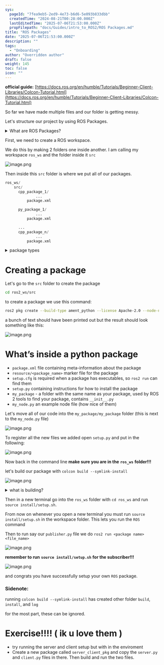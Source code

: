 ```yaml
---
sys:
  pageId: "7fea9eb5-2ed9-4e73-b6d6-5e093b833dbb"
  createdTime: "2024-08-21T00:28:00.000Z"
  lastEditedTime: "2025-07-06T21:53:00.000Z"
  propFilepath: "docs/Guides/intro_to_ROS2/ROS Packages.md"
title: "ROS Packages"
date: "2025-07-06T21:53:00.000Z"
description: ""
tags:
  - "Onboarding"
author: "Overridden author"
draft: false
weight: 145
toc: false
icon: ""
---
```


**official guide:** [https://docs.ros.org/en/humble/Tutorials/Beginner-Client-Libraries/Colcon-Tutorial.html](https://docs.ros.org/en/humble/Tutorials/Beginner-Client-Libraries/Colcon-Tutorial.html)

So far we have made multiple files and our folder is getting messy.

Let's structure our project by using ROS Packages.

<details>
      <summary>What are ROS Packages?</summary>
      ROS Packages are, as the name implies, packages of code that are highly sharable between ROS developers.
  </details>

First, we need to create a ROS workspace.

We do this by making 2 folders one inside another. I am calling my workspace `ros_ws` and the folder inside it `src`

![image.png](https://prod-files-secure.s3.us-west-2.amazonaws.com/d518164a-d88e-44d1-a4ee-3adb3bd8bce0/70706947-fd18-4537-a67b-e12946812d31/image.png?X-Amz-Algorithm=AWS4-HMAC-SHA256&X-Amz-Content-Sha256=UNSIGNED-PAYLOAD&X-Amz-Credential=ASIAZI2LB4665EJJHTQU%2F20250727%2Fus-west-2%2Fs3%2Faws4_request&X-Amz-Date=20250727T100905Z&X-Amz-Expires=3600&X-Amz-Security-Token=IQoJb3JpZ2luX2VjEEkaCXVzLXdlc3QtMiJIMEYCIQC3b%2B%2FW7NDpR4x71bdjQ9yXDOvO9udVyZxXHfIbIl2UhQIhALH3qF1nquEgZTCvoMc4F9EtDAvEPynKUN4Orh8aSnG3Kv8DCHIQABoMNjM3NDIzMTgzODA1Igwqdl3dokAIqIcSQTkq3AMzuVjpfT9Yh4FW9QJk9IiW3e5H28T3fH5DQCQ5k4aEL1eJ%2BmDn7WCO9njkscUJr0xF8j0eYFZRhiBxJK2%2Be3rdB6iEpk2yIkh5hDkpriSxCxDz7CGcnPT%2B5t5pb8NN7x2Ic1LsNIMsxSE%2FNk%2FlhlI5DQF4J2QqT2wQhPeEVfBUmYa4MqwyO71JLMtK%2FN6NqvzGhfg7L%2FEwpzBgb6xDGQt8GDnOM%2FhSAguFUEMoOHpUWkViO3VqO0W7uCDkEmVOI%2F4Yx9EBpzVh2J37ijuGinvH73Q6D7QFAmvmtl54yv7ePKDE%2FmbxATWnaNmtM4CuFHhJGg8JAlpQF8uTU4ZkWrKtz9dEI%2FR6xAba6UyOZXKqntQNM%2FwyhvPRge1Yk3fiDA5Us8xhdZFyDoBLEu%2FO9CI%2Bo2JWxN02v7t%2FQfvaRbmlj3kK%2FpnOaIDDMSjGQkmuRNb7j235APONrSVlm1hTa8VD632rJ%2Bay0YDIOkuRYPF4jrbQzHHFkcDZj27BfGbXUaZnAnC8SMGz%2Fh0R4PoRL2W0O6rtAc5bsU54smAp6K2AmcEDUoOrEqeNqQwnMr2i6XqBgYcC%2FY9hZZf1lKpnjrUoTFFdvilr%2FxdReZICg9QlQNI5M56Xe3TrU1X%2B3jCo1ZfEBjqkATEIxPBbV86Ms0J5XAME9%2B1rnzwBZU4gjbCpI1nC0U0iET7MH2rWoho1U9rz5HpdoHCweWy23Vs%2BYSexcXnVjoELAtq%2FkFE7ff7s2Lj7KJbIOMmHCPcOut0%2BUEb%2F8LmB7zrgKTPVAOxg1pFy60QM9kPx%2BV22L00po%2FlGRWmrtoz9w4kxhbl0AYm5ZqA7U2IpT1OVRMXs8SUQMOGlnJLkcH4PNwQL&X-Amz-Signature=b5687d4ee341b0e8bc30dfe7e343f2f9e04bf183c95dc9d19a5174efd9b76d26&X-Amz-SignedHeaders=host&x-amz-checksum-mode=ENABLED&x-id=GetObject)

Then inside this `src` folder is where we put all of our packages.

```python
ros_ws/
    src/
      cpp_package_1/
		      ...
          package.xml

      py_package_1/
		      ...
          package.xml

      ...
      cpp_package_n/
		      ...
          package.xml

```

<details>

<summary>package types</summary>

packages can be either `C++` or python.

the intern file structure is different for each but for this guide we will stick to creating python packages

</details>

# Creating a package

Let's go to the `src` folder to create the package

```bash
cd ros2_ws/src
```

to create a package we use this command:

```bash
ros2 pkg create --build-type ament_python --license Apache-2.0 --node-name my_node my_package
```

a bunch of text should have been printed out but the result should look something like this:

![image.png](https://prod-files-secure.s3.us-west-2.amazonaws.com/d518164a-d88e-44d1-a4ee-3adb3bd8bce0/e6cf1e3f-8512-4a3e-b131-079f800bf3e8/image.png?X-Amz-Algorithm=AWS4-HMAC-SHA256&X-Amz-Content-Sha256=UNSIGNED-PAYLOAD&X-Amz-Credential=ASIAZI2LB4665EJJHTQU%2F20250727%2Fus-west-2%2Fs3%2Faws4_request&X-Amz-Date=20250727T100905Z&X-Amz-Expires=3600&X-Amz-Security-Token=IQoJb3JpZ2luX2VjEEkaCXVzLXdlc3QtMiJIMEYCIQC3b%2B%2FW7NDpR4x71bdjQ9yXDOvO9udVyZxXHfIbIl2UhQIhALH3qF1nquEgZTCvoMc4F9EtDAvEPynKUN4Orh8aSnG3Kv8DCHIQABoMNjM3NDIzMTgzODA1Igwqdl3dokAIqIcSQTkq3AMzuVjpfT9Yh4FW9QJk9IiW3e5H28T3fH5DQCQ5k4aEL1eJ%2BmDn7WCO9njkscUJr0xF8j0eYFZRhiBxJK2%2Be3rdB6iEpk2yIkh5hDkpriSxCxDz7CGcnPT%2B5t5pb8NN7x2Ic1LsNIMsxSE%2FNk%2FlhlI5DQF4J2QqT2wQhPeEVfBUmYa4MqwyO71JLMtK%2FN6NqvzGhfg7L%2FEwpzBgb6xDGQt8GDnOM%2FhSAguFUEMoOHpUWkViO3VqO0W7uCDkEmVOI%2F4Yx9EBpzVh2J37ijuGinvH73Q6D7QFAmvmtl54yv7ePKDE%2FmbxATWnaNmtM4CuFHhJGg8JAlpQF8uTU4ZkWrKtz9dEI%2FR6xAba6UyOZXKqntQNM%2FwyhvPRge1Yk3fiDA5Us8xhdZFyDoBLEu%2FO9CI%2Bo2JWxN02v7t%2FQfvaRbmlj3kK%2FpnOaIDDMSjGQkmuRNb7j235APONrSVlm1hTa8VD632rJ%2Bay0YDIOkuRYPF4jrbQzHHFkcDZj27BfGbXUaZnAnC8SMGz%2Fh0R4PoRL2W0O6rtAc5bsU54smAp6K2AmcEDUoOrEqeNqQwnMr2i6XqBgYcC%2FY9hZZf1lKpnjrUoTFFdvilr%2FxdReZICg9QlQNI5M56Xe3TrU1X%2B3jCo1ZfEBjqkATEIxPBbV86Ms0J5XAME9%2B1rnzwBZU4gjbCpI1nC0U0iET7MH2rWoho1U9rz5HpdoHCweWy23Vs%2BYSexcXnVjoELAtq%2FkFE7ff7s2Lj7KJbIOMmHCPcOut0%2BUEb%2F8LmB7zrgKTPVAOxg1pFy60QM9kPx%2BV22L00po%2FlGRWmrtoz9w4kxhbl0AYm5ZqA7U2IpT1OVRMXs8SUQMOGlnJLkcH4PNwQL&X-Amz-Signature=06b7ff09fd5ea252288658f87be07412d5e6f03aa270e32104d105c7e4445d52&X-Amz-SignedHeaders=host&x-amz-checksum-mode=ENABLED&x-id=GetObject)

# What’s inside a python package

- `package.xml` file containing meta-information about the package
- `resource/<package_name>` marker file for the package
- `setup.cfg` is required when a package has executables, so `ros2 run` can find them
- `setup.py` containing instructions for how to install the package
- `my_package` - a folder with the same name as your package, used by ROS 2 tools to find your package, contains `__init__.py`
- `my_node.py` an example node file (how nice of them)

Let's move all of our code into the `my_package/my_package` folder (this is next to the `my_node.py` file)

![image.png](https://prod-files-secure.s3.us-west-2.amazonaws.com/d518164a-d88e-44d1-a4ee-3adb3bd8bce0/9ce58f11-0da9-4d3e-b86d-506a9685d378/image.png?X-Amz-Algorithm=AWS4-HMAC-SHA256&X-Amz-Content-Sha256=UNSIGNED-PAYLOAD&X-Amz-Credential=ASIAZI2LB4665EJJHTQU%2F20250727%2Fus-west-2%2Fs3%2Faws4_request&X-Amz-Date=20250727T100905Z&X-Amz-Expires=3600&X-Amz-Security-Token=IQoJb3JpZ2luX2VjEEkaCXVzLXdlc3QtMiJIMEYCIQC3b%2B%2FW7NDpR4x71bdjQ9yXDOvO9udVyZxXHfIbIl2UhQIhALH3qF1nquEgZTCvoMc4F9EtDAvEPynKUN4Orh8aSnG3Kv8DCHIQABoMNjM3NDIzMTgzODA1Igwqdl3dokAIqIcSQTkq3AMzuVjpfT9Yh4FW9QJk9IiW3e5H28T3fH5DQCQ5k4aEL1eJ%2BmDn7WCO9njkscUJr0xF8j0eYFZRhiBxJK2%2Be3rdB6iEpk2yIkh5hDkpriSxCxDz7CGcnPT%2B5t5pb8NN7x2Ic1LsNIMsxSE%2FNk%2FlhlI5DQF4J2QqT2wQhPeEVfBUmYa4MqwyO71JLMtK%2FN6NqvzGhfg7L%2FEwpzBgb6xDGQt8GDnOM%2FhSAguFUEMoOHpUWkViO3VqO0W7uCDkEmVOI%2F4Yx9EBpzVh2J37ijuGinvH73Q6D7QFAmvmtl54yv7ePKDE%2FmbxATWnaNmtM4CuFHhJGg8JAlpQF8uTU4ZkWrKtz9dEI%2FR6xAba6UyOZXKqntQNM%2FwyhvPRge1Yk3fiDA5Us8xhdZFyDoBLEu%2FO9CI%2Bo2JWxN02v7t%2FQfvaRbmlj3kK%2FpnOaIDDMSjGQkmuRNb7j235APONrSVlm1hTa8VD632rJ%2Bay0YDIOkuRYPF4jrbQzHHFkcDZj27BfGbXUaZnAnC8SMGz%2Fh0R4PoRL2W0O6rtAc5bsU54smAp6K2AmcEDUoOrEqeNqQwnMr2i6XqBgYcC%2FY9hZZf1lKpnjrUoTFFdvilr%2FxdReZICg9QlQNI5M56Xe3TrU1X%2B3jCo1ZfEBjqkATEIxPBbV86Ms0J5XAME9%2B1rnzwBZU4gjbCpI1nC0U0iET7MH2rWoho1U9rz5HpdoHCweWy23Vs%2BYSexcXnVjoELAtq%2FkFE7ff7s2Lj7KJbIOMmHCPcOut0%2BUEb%2F8LmB7zrgKTPVAOxg1pFy60QM9kPx%2BV22L00po%2FlGRWmrtoz9w4kxhbl0AYm5ZqA7U2IpT1OVRMXs8SUQMOGlnJLkcH4PNwQL&X-Amz-Signature=d4c569c9c233aa37a6bc28c945227baab6b9aceeb108c9c2fcf152cc63f1dbde&X-Amz-SignedHeaders=host&x-amz-checksum-mode=ENABLED&x-id=GetObject)

To register all the new files we added open `setup.py` and put in the following:

![image.png](https://prod-files-secure.s3.us-west-2.amazonaws.com/d518164a-d88e-44d1-a4ee-3adb3bd8bce0/1cd7c262-4cae-4496-9d75-c178537d24a2/image.png?X-Amz-Algorithm=AWS4-HMAC-SHA256&X-Amz-Content-Sha256=UNSIGNED-PAYLOAD&X-Amz-Credential=ASIAZI2LB4665EJJHTQU%2F20250727%2Fus-west-2%2Fs3%2Faws4_request&X-Amz-Date=20250727T100905Z&X-Amz-Expires=3600&X-Amz-Security-Token=IQoJb3JpZ2luX2VjEEkaCXVzLXdlc3QtMiJIMEYCIQC3b%2B%2FW7NDpR4x71bdjQ9yXDOvO9udVyZxXHfIbIl2UhQIhALH3qF1nquEgZTCvoMc4F9EtDAvEPynKUN4Orh8aSnG3Kv8DCHIQABoMNjM3NDIzMTgzODA1Igwqdl3dokAIqIcSQTkq3AMzuVjpfT9Yh4FW9QJk9IiW3e5H28T3fH5DQCQ5k4aEL1eJ%2BmDn7WCO9njkscUJr0xF8j0eYFZRhiBxJK2%2Be3rdB6iEpk2yIkh5hDkpriSxCxDz7CGcnPT%2B5t5pb8NN7x2Ic1LsNIMsxSE%2FNk%2FlhlI5DQF4J2QqT2wQhPeEVfBUmYa4MqwyO71JLMtK%2FN6NqvzGhfg7L%2FEwpzBgb6xDGQt8GDnOM%2FhSAguFUEMoOHpUWkViO3VqO0W7uCDkEmVOI%2F4Yx9EBpzVh2J37ijuGinvH73Q6D7QFAmvmtl54yv7ePKDE%2FmbxATWnaNmtM4CuFHhJGg8JAlpQF8uTU4ZkWrKtz9dEI%2FR6xAba6UyOZXKqntQNM%2FwyhvPRge1Yk3fiDA5Us8xhdZFyDoBLEu%2FO9CI%2Bo2JWxN02v7t%2FQfvaRbmlj3kK%2FpnOaIDDMSjGQkmuRNb7j235APONrSVlm1hTa8VD632rJ%2Bay0YDIOkuRYPF4jrbQzHHFkcDZj27BfGbXUaZnAnC8SMGz%2Fh0R4PoRL2W0O6rtAc5bsU54smAp6K2AmcEDUoOrEqeNqQwnMr2i6XqBgYcC%2FY9hZZf1lKpnjrUoTFFdvilr%2FxdReZICg9QlQNI5M56Xe3TrU1X%2B3jCo1ZfEBjqkATEIxPBbV86Ms0J5XAME9%2B1rnzwBZU4gjbCpI1nC0U0iET7MH2rWoho1U9rz5HpdoHCweWy23Vs%2BYSexcXnVjoELAtq%2FkFE7ff7s2Lj7KJbIOMmHCPcOut0%2BUEb%2F8LmB7zrgKTPVAOxg1pFy60QM9kPx%2BV22L00po%2FlGRWmrtoz9w4kxhbl0AYm5ZqA7U2IpT1OVRMXs8SUQMOGlnJLkcH4PNwQL&X-Amz-Signature=4128b842d604272d58086fb7247a2de0962d7fa2038d43e41f51baf0cb989b9f&X-Amz-SignedHeaders=host&x-amz-checksum-mode=ENABLED&x-id=GetObject)

Now back in the command line **make sure you are in the** **`ros_ws`** **folder!!!**

let's build our package with `colcon build --symlink-install`

![image.png](https://prod-files-secure.s3.us-west-2.amazonaws.com/d518164a-d88e-44d1-a4ee-3adb3bd8bce0/2f2a0d27-b173-48fd-b189-5f5c0ce65619/image.png?X-Amz-Algorithm=AWS4-HMAC-SHA256&X-Amz-Content-Sha256=UNSIGNED-PAYLOAD&X-Amz-Credential=ASIAZI2LB4665EJJHTQU%2F20250727%2Fus-west-2%2Fs3%2Faws4_request&X-Amz-Date=20250727T100905Z&X-Amz-Expires=3600&X-Amz-Security-Token=IQoJb3JpZ2luX2VjEEkaCXVzLXdlc3QtMiJIMEYCIQC3b%2B%2FW7NDpR4x71bdjQ9yXDOvO9udVyZxXHfIbIl2UhQIhALH3qF1nquEgZTCvoMc4F9EtDAvEPynKUN4Orh8aSnG3Kv8DCHIQABoMNjM3NDIzMTgzODA1Igwqdl3dokAIqIcSQTkq3AMzuVjpfT9Yh4FW9QJk9IiW3e5H28T3fH5DQCQ5k4aEL1eJ%2BmDn7WCO9njkscUJr0xF8j0eYFZRhiBxJK2%2Be3rdB6iEpk2yIkh5hDkpriSxCxDz7CGcnPT%2B5t5pb8NN7x2Ic1LsNIMsxSE%2FNk%2FlhlI5DQF4J2QqT2wQhPeEVfBUmYa4MqwyO71JLMtK%2FN6NqvzGhfg7L%2FEwpzBgb6xDGQt8GDnOM%2FhSAguFUEMoOHpUWkViO3VqO0W7uCDkEmVOI%2F4Yx9EBpzVh2J37ijuGinvH73Q6D7QFAmvmtl54yv7ePKDE%2FmbxATWnaNmtM4CuFHhJGg8JAlpQF8uTU4ZkWrKtz9dEI%2FR6xAba6UyOZXKqntQNM%2FwyhvPRge1Yk3fiDA5Us8xhdZFyDoBLEu%2FO9CI%2Bo2JWxN02v7t%2FQfvaRbmlj3kK%2FpnOaIDDMSjGQkmuRNb7j235APONrSVlm1hTa8VD632rJ%2Bay0YDIOkuRYPF4jrbQzHHFkcDZj27BfGbXUaZnAnC8SMGz%2Fh0R4PoRL2W0O6rtAc5bsU54smAp6K2AmcEDUoOrEqeNqQwnMr2i6XqBgYcC%2FY9hZZf1lKpnjrUoTFFdvilr%2FxdReZICg9QlQNI5M56Xe3TrU1X%2B3jCo1ZfEBjqkATEIxPBbV86Ms0J5XAME9%2B1rnzwBZU4gjbCpI1nC0U0iET7MH2rWoho1U9rz5HpdoHCweWy23Vs%2BYSexcXnVjoELAtq%2FkFE7ff7s2Lj7KJbIOMmHCPcOut0%2BUEb%2F8LmB7zrgKTPVAOxg1pFy60QM9kPx%2BV22L00po%2FlGRWmrtoz9w4kxhbl0AYm5ZqA7U2IpT1OVRMXs8SUQMOGlnJLkcH4PNwQL&X-Amz-Signature=151978dd4ddf60530dc0114666ca91abc42d6ab0c82d373810f615719de9d963&X-Amz-SignedHeaders=host&x-amz-checksum-mode=ENABLED&x-id=GetObject)

<details>

<summary>what is building?</summary>

if you are a CS major at Rose-Hulman you will learn the answer to this in CSSE132

but TLDR; is it combines all the code files into one program that can be run easily 

</details>

Then in a new terminal go into the `ros_ws` folder with `cd ros_ws` and run `source install/setup.sh`. 

From now on whenever you open a new terminal you must run `source install/setup.sh` in the workspace folder. This lets you run the `ROS` command

Then to run say our `publisher.py` file we do `ros2 run <package name> <file_name>`

![image.png](https://prod-files-secure.s3.us-west-2.amazonaws.com/d518164a-d88e-44d1-a4ee-3adb3bd8bce0/4f4b1219-3a44-4632-aa0a-ce3471699f59/image.png?X-Amz-Algorithm=AWS4-HMAC-SHA256&X-Amz-Content-Sha256=UNSIGNED-PAYLOAD&X-Amz-Credential=ASIAZI2LB4665EJJHTQU%2F20250727%2Fus-west-2%2Fs3%2Faws4_request&X-Amz-Date=20250727T100905Z&X-Amz-Expires=3600&X-Amz-Security-Token=IQoJb3JpZ2luX2VjEEkaCXVzLXdlc3QtMiJIMEYCIQC3b%2B%2FW7NDpR4x71bdjQ9yXDOvO9udVyZxXHfIbIl2UhQIhALH3qF1nquEgZTCvoMc4F9EtDAvEPynKUN4Orh8aSnG3Kv8DCHIQABoMNjM3NDIzMTgzODA1Igwqdl3dokAIqIcSQTkq3AMzuVjpfT9Yh4FW9QJk9IiW3e5H28T3fH5DQCQ5k4aEL1eJ%2BmDn7WCO9njkscUJr0xF8j0eYFZRhiBxJK2%2Be3rdB6iEpk2yIkh5hDkpriSxCxDz7CGcnPT%2B5t5pb8NN7x2Ic1LsNIMsxSE%2FNk%2FlhlI5DQF4J2QqT2wQhPeEVfBUmYa4MqwyO71JLMtK%2FN6NqvzGhfg7L%2FEwpzBgb6xDGQt8GDnOM%2FhSAguFUEMoOHpUWkViO3VqO0W7uCDkEmVOI%2F4Yx9EBpzVh2J37ijuGinvH73Q6D7QFAmvmtl54yv7ePKDE%2FmbxATWnaNmtM4CuFHhJGg8JAlpQF8uTU4ZkWrKtz9dEI%2FR6xAba6UyOZXKqntQNM%2FwyhvPRge1Yk3fiDA5Us8xhdZFyDoBLEu%2FO9CI%2Bo2JWxN02v7t%2FQfvaRbmlj3kK%2FpnOaIDDMSjGQkmuRNb7j235APONrSVlm1hTa8VD632rJ%2Bay0YDIOkuRYPF4jrbQzHHFkcDZj27BfGbXUaZnAnC8SMGz%2Fh0R4PoRL2W0O6rtAc5bsU54smAp6K2AmcEDUoOrEqeNqQwnMr2i6XqBgYcC%2FY9hZZf1lKpnjrUoTFFdvilr%2FxdReZICg9QlQNI5M56Xe3TrU1X%2B3jCo1ZfEBjqkATEIxPBbV86Ms0J5XAME9%2B1rnzwBZU4gjbCpI1nC0U0iET7MH2rWoho1U9rz5HpdoHCweWy23Vs%2BYSexcXnVjoELAtq%2FkFE7ff7s2Lj7KJbIOMmHCPcOut0%2BUEb%2F8LmB7zrgKTPVAOxg1pFy60QM9kPx%2BV22L00po%2FlGRWmrtoz9w4kxhbl0AYm5ZqA7U2IpT1OVRMXs8SUQMOGlnJLkcH4PNwQL&X-Amz-Signature=045faf2f8a83df4ceafeaa1915692da59488dc4aad860cc92d99671a0fcbcaaf&X-Amz-SignedHeaders=host&x-amz-checksum-mode=ENABLED&x-id=GetObject)

**remember to run** **`source install/setup.sh`** **for the subscriber!!!**

![image.png](https://prod-files-secure.s3.us-west-2.amazonaws.com/d518164a-d88e-44d1-a4ee-3adb3bd8bce0/02121119-dad4-49ec-8356-c956108b4243/image.png?X-Amz-Algorithm=AWS4-HMAC-SHA256&X-Amz-Content-Sha256=UNSIGNED-PAYLOAD&X-Amz-Credential=ASIAZI2LB4665EJJHTQU%2F20250727%2Fus-west-2%2Fs3%2Faws4_request&X-Amz-Date=20250727T100905Z&X-Amz-Expires=3600&X-Amz-Security-Token=IQoJb3JpZ2luX2VjEEkaCXVzLXdlc3QtMiJIMEYCIQC3b%2B%2FW7NDpR4x71bdjQ9yXDOvO9udVyZxXHfIbIl2UhQIhALH3qF1nquEgZTCvoMc4F9EtDAvEPynKUN4Orh8aSnG3Kv8DCHIQABoMNjM3NDIzMTgzODA1Igwqdl3dokAIqIcSQTkq3AMzuVjpfT9Yh4FW9QJk9IiW3e5H28T3fH5DQCQ5k4aEL1eJ%2BmDn7WCO9njkscUJr0xF8j0eYFZRhiBxJK2%2Be3rdB6iEpk2yIkh5hDkpriSxCxDz7CGcnPT%2B5t5pb8NN7x2Ic1LsNIMsxSE%2FNk%2FlhlI5DQF4J2QqT2wQhPeEVfBUmYa4MqwyO71JLMtK%2FN6NqvzGhfg7L%2FEwpzBgb6xDGQt8GDnOM%2FhSAguFUEMoOHpUWkViO3VqO0W7uCDkEmVOI%2F4Yx9EBpzVh2J37ijuGinvH73Q6D7QFAmvmtl54yv7ePKDE%2FmbxATWnaNmtM4CuFHhJGg8JAlpQF8uTU4ZkWrKtz9dEI%2FR6xAba6UyOZXKqntQNM%2FwyhvPRge1Yk3fiDA5Us8xhdZFyDoBLEu%2FO9CI%2Bo2JWxN02v7t%2FQfvaRbmlj3kK%2FpnOaIDDMSjGQkmuRNb7j235APONrSVlm1hTa8VD632rJ%2Bay0YDIOkuRYPF4jrbQzHHFkcDZj27BfGbXUaZnAnC8SMGz%2Fh0R4PoRL2W0O6rtAc5bsU54smAp6K2AmcEDUoOrEqeNqQwnMr2i6XqBgYcC%2FY9hZZf1lKpnjrUoTFFdvilr%2FxdReZICg9QlQNI5M56Xe3TrU1X%2B3jCo1ZfEBjqkATEIxPBbV86Ms0J5XAME9%2B1rnzwBZU4gjbCpI1nC0U0iET7MH2rWoho1U9rz5HpdoHCweWy23Vs%2BYSexcXnVjoELAtq%2FkFE7ff7s2Lj7KJbIOMmHCPcOut0%2BUEb%2F8LmB7zrgKTPVAOxg1pFy60QM9kPx%2BV22L00po%2FlGRWmrtoz9w4kxhbl0AYm5ZqA7U2IpT1OVRMXs8SUQMOGlnJLkcH4PNwQL&X-Amz-Signature=6f491683f497321b1f4a92ae699a9a9639c6068e385afd5ca74a41c6017021b6&X-Amz-SignedHeaders=host&x-amz-checksum-mode=ENABLED&x-id=GetObject)

and congrats you have successfully setup your own `ROS` package.

### Sidenote:

running `colcon build --symlink-install` has created other folder `build`, `install`, and `log`

for the most part, these can be ignored.

# Exercise!!!! ( ik u love them )

- try running the server and client setup but with in the enviroment
- Create a new package called `server_client_pkg` and copy the `server.py` and `client.py` files in there. Then build and run the two files.
